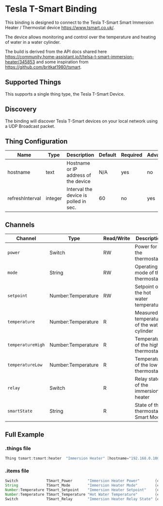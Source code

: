 # Tesla T-Smart Binding

This binding is designed to connect to the Tesla T-Smart Smart Immersion Heater / Thermostat device https://www.tsmart.co.uk/.

The device allows monitoring and control over the temperature and heating of water in a water cylinder.

The build is derived from the API docs shared here https://community.home-assistant.io/t/telsa-t-smart-immersion-heater/345853 and some inspiration from https://github.com/britkat1980/tsmart.

## Supported Things

This supports a single thing type, the Tesla T-Smart Device.

## Discovery

The binding will discover Tesla T-Smart devices on your local network using a UDP Broadcast packet.

## Thing Configuration

| Name            | Type    | Description                           | Default | Required | Advanced |
|-----------------|---------|---------------------------------------|---------|----------|----------|
| hostname        | text    | Hostname or IP address of the device  | N/A     | yes      | no       |
| refreshInterval | integer | Interval the device is polled in sec. | 60      | no       | yes      |

## Channels

| Channel         | Type               | Read/Write | Description                                |
|-----------------|--------------------|------------|--------------------------------------------|
| `power`           | Switch             | RW         | Power for the thermostat                   |
| `mode`            | String             | RW         | Operating mode of the thermostat           |
| `setpoint`        | Number:Temperature | RW         | Setpoint of the hot water temperature      |
| `temperature`     | Number:Temperature | R          | Measured temperature of the water cylinder |
| `temperatureHigh` | Number:Temperature | R          | Temperature of the high thermostat         |
| `temperatureLow`  | Number:Temperature | R          | Temperature of the low thermostat          |
| `relay`           | Switch             | R          | Relay state of the immersion heater        |
| `smartState`           | String             | R          | State of the thermostat's Smart Mode     |

## Full Example

### .things file

```java
Thing tsmart:tsmart:heater  "Immersion Heater" [hostname="192.168.0.100"]
```

### .items file

```java
Switch             TSmart_Power       "Immersion Heater Power"       {channel="tsmart:tsmart:heater:power"}
String             TSmart_Mode        "Immersion Heater Mode"        {channel="tsmart:tsmart:heater:mode"}
Number:Temperature TSmart_Setpoint    "Immersion Heater Setpoint"    {channel="tsmart:tsmart:heater:setpoint"}
Number:Temperature TSmart_Temperature "Hot Water Temperature"        {channel="tsmart:tsmart:heater:temperature"}
Switch             TSmart_Relay       "Immersion Heater Relay State" {channel="tsmart:tsmart:heater:power"}
```
